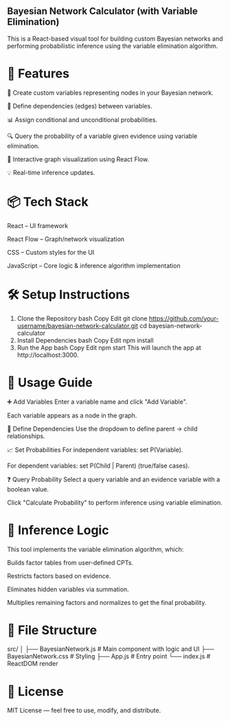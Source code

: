 ## Bayesian Network Calculator (with Variable Elimination)
This is a React-based visual tool for building custom Bayesian networks and performing probabilistic inference using the variable elimination algorithm.


# 🚀 Features
🧠 Create custom variables representing nodes in your Bayesian network.

🔁 Define dependencies (edges) between variables.

📊 Assign conditional and unconditional probabilities.

🔍 Query the probability of a variable given evidence using variable elimination.

🎨 Interactive graph visualization using React Flow.

💡 Real-time inference updates.

# 📦 Tech Stack
React – UI framework

React Flow – Graph/network visualization

CSS – Custom styles for the UI

JavaScript – Core logic & inference algorithm implementation

# 🛠️ Setup Instructions
1. Clone the Repository
bash
Copy
Edit
git clone https://github.com/your-username/bayesian-network-calculator.git
cd bayesian-network-calculator
2. Install Dependencies
bash
Copy
Edit
npm install
3. Run the App
bash
Copy
Edit
npm start
This will launch the app at http://localhost:3000.

# 🔧 Usage Guide
➕ Add Variables
Enter a variable name and click "Add Variable".

Each variable appears as a node in the graph.

🔗 Define Dependencies
Use the dropdown to define parent → child relationships.

📈 Set Probabilities
For independent variables: set P(Variable).

For dependent variables: set P(Child | Parent) (true/false cases).

❓ Query Probability
Select a query variable and an evidence variable with a boolean value.

Click "Calculate Probability" to perform inference using variable elimination.

# 🧠 Inference Logic
This tool implements the variable elimination algorithm, which:

Builds factor tables from user-defined CPTs.

Restricts factors based on evidence.

Eliminates hidden variables via summation.

Multiplies remaining factors and normalizes to get the final probability.

# 📁 File Structure

src/
│
├── BayesianNetwork.js   # Main component with logic and UI
├── BayesianNetwork.css  # Styling
├── App.js               # Entry point
└── index.js             # ReactDOM render

# 📜 License
MIT License — feel free to use, modify, and distribute.
